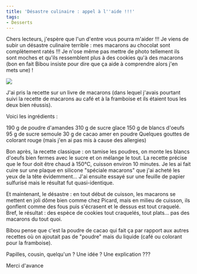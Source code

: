 ```yaml
---
title: 'Désastre culinaire : appel à l''aide !!!'
tags:
- Desserts
---
```


Chers lecteurs, j'espère que l'un d'entre vous pourra m'aider !!! Je viens de subir un désastre culinaire terrible : mes macarons au chocolat sont complètement ratés !!! Je n'ose même pas mettre de photo tellement ils sont moches et qu'ils ressemblent plus à des cookies qu'à des macarons (bon en fait Bibou insiste pour dire que ça aide à comprendre alors j'en mets une) !

[![](http://lacuisinedelibellule.borisschapira.com/files/2012/09/WP_000213-300x225.jpg)](http://lacuisinedelibellule.borisschapira.com/files/2012/09/WP_000213.jpg)

J'ai pris la recette sur un livre de macarons (dans lequel j'avais pourtant suivi la recette de macarons au café et à la framboise et ils étaient tous les deux bien réussis).

Voici les ingrédients :

190 g de poudre d'amandes
310 g de sucre glace
150 g de blancs d'oeufs
95 g de sucre semoule
30 g de cacao amer en poudre
Quelques gouttes de colorant rouge (mais j'en ai pas mis à cause des allergies)

Bon après, la recette classique : on tamise les poudres, on monte les blancs d'oeufs bien fermes avec le sucre et on mélange le tout. La recette précise que le four doit être chaud à 150°C, cuisson environ 10 minutes. Je les ai fait cuire sur une plaque en silicone "spéciale macarons" que j'ai acheté les yeux de la tête évidemment... J'ai ensuite essayé sur une feuille de papier sulfurisé mais le résultat fut quasi-identique.

Et maintenant, le désastre : en tout début de cuisson, les macarons se mettent en joli dôme bien comme chez Picard, mais en milieu de cuisson, ils gonflent comme des fous puis s'écrasent et le dessus est tout craquelé. Bref, le résultat : des espèce de cookies tout craquelés, tout plats... pas des macarons du tout quoi.

Bibou pense que c'est la poudre de cacao qui fait ça par rapport aux autres recettes où on ajoutait pas de "poudre" mais du liquide (café ou colorant pour la framboise).

Papilles, cousin, quelqu'un ? Une idée ? Une explication ???

Merci d'avance
